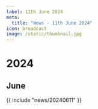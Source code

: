 ```yaml
---
label: 11th June 2024
meta:
  title: "News - 11th June 2024"
icon: broadcast
image: /static/thumbnail.jpg
---
```


# 2024
## June

{{ include "news/20240611" }}